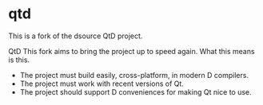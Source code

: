 qtd
===

This is a fork of the dsource QtD project.

QtD This fork aims to bring the project up to speed again. What this means is this.

* The project must build easily, cross-platform, in modern D compilers.
* The project must work with recent versions of Qt.
* The project should support D conveniences for making Qt nice to use.
